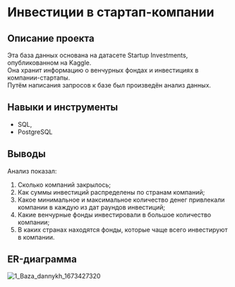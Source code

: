 # Инвестиции в стартап-компании

## Описание проекта
Эта база данных основана на датасете Startup Investments, опубликованном на Kaggle.
</br>
Она хранит информацию о венчурных фондах и инвестициях в компании-стартапы.
<br>
Путём написания запросов к базе был произведён анализ данных.

## Навыки и инструменты
- SQL,
- PostgreSQL

## Выводы
Анализ показал:
1. Сколько компаний закрылось;
2. Как суммы инвестиций распределены по странам компаний;
3. Какое минимальное и максимальное количество денег привлекали компании в каждую из дат раундов инвестиций;
4. Какие венчурные фонды инвестировали в большое количество компании;
5. В каких странах находятся фонды, которые чаще всего инвестируют в компании.

## ER-диаграмма
![1_Baza_dannykh_1673427320](https://github.com/SweexFox/portfolio-projects/assets/141644044/6359d676-f495-4296-a968-192d4430f6dd)
